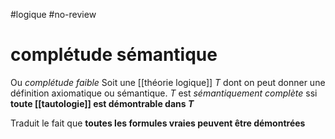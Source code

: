#logique #no-review 
# complétude sémantique
Ou _complétude faible_
Soit une [[théorie logique]] $T$ dont on peut donner une définition axiomatique ou sémantique. $T$ est _sémantiquement complète_ ssi **toute [[tautologie]] est démontrable dans $T$**

Traduit le fait que **toutes les formules vraies peuvent être démontrées**


